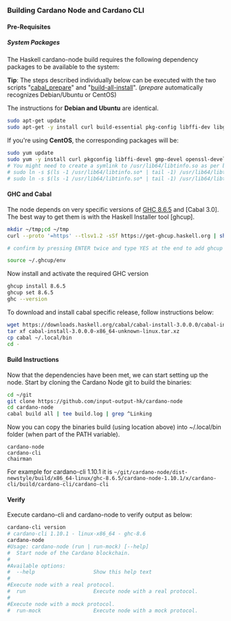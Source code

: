 ### Building Cardano Node and Cardano CLI

#### Pre-Requisites

##### System Packages

The Haskell cardano-node build requires the following dependency packages to be available to the system:

**Tip**: The steps described individually below can be executed with the two scripts "[cabal_prepare](https://github.com/cardano-community/guild-operators/blob/master/files/ptn0/scripts/cabal-prepare.sh)" and "[build-all-install](https://github.com/cardano-community/guild-operators/blob/master/files/ptn0/scripts/cabal-build-all-install.sh)". (_prepare_ automatically recognizes Debian/Ubuntu or CentOS)

The instructions for **Debian and Ubuntu** are identical.
``` bash
sudo apt-get update
sudo apt-get -y install curl build-essential pkg-config libffi-dev libgmp-dev libssl-dev libtinfo-dev libsystemd-dev zlib1g-dev tmux git
```

If you're using **CentOS**, the corresponding packages will be:
``` bash
sudo yum update
sudo yum -y install curl pkgconfig libffi-devel gmp-devel openssl-devel ncurses-libs systemd-devel zlib-devel tmux git
# You might need to create a symlink to /usr/lib64/libtinfo.so as per below if one does not already exist
# sudo ln -s $(ls -1 /usr/lib64/libtinfo.so* | tail -1) /usr/lib64/libtinfo.so
# sudo ln -s $(ls -1 /usr/lib64/libtinfo.so* | tail -1) /usr/lib64/libtinfo.so.5
```

#### GHC and Cabal

The node depends on very specific versions of [GHC 8.6.5](https://www.haskell.org/ghcup/) and [Cabal 3.0].
The best way to get them is with the Haskell Installer tool [ghcup].
``` bash
mkdir ~/tmp;cd ~/tmp
curl --proto '=https' --tlsv1.2 -sSf https://get-ghcup.haskell.org | sh

# confirm by pressing ENTER twice and type YES at the end to add ghcup to your PATH variable.

source ~/.ghcup/env
```

Now install and activate the required GHC version

``` bash
ghcup install 8.6.5
ghcup set 8.6.5
ghc --version
```

To download and install cabal specific release, follow instructions below:

``` bash
wget https://downloads.haskell.org/cabal/cabal-install-3.0.0.0/cabal-install-3.0.0.0-x86_64-unknown-linux.tar.xz
tar xf cabal-install-3.0.0.0-x86_64-unknown-linux.tar.xz
cp cabal ~/.local/bin
cd -
```

#### Build Instructions

Now that the dependencies have been met, we can start setting up the node.
Start by cloning the Cardano Node git to build the binaries:

``` bash
cd ~/git
git clone https://github.com/input-output-hk/cardano-node
cd cardano-node
cabal build all | tee build.log | grep ^Linking
```

Now you can copy the binaries build (using location above) into ~/.local/bin folder (when part of the PATH variable).

```
cardano-node
cardano-cli
chairman
```

For example for cardano-cli 1.10.1 it is `~/git/cardano-node/dist-newstyle/build/x86_64-linux/ghc-8.6.5/cardano-node-1.10.1/x/cardano-cli/build/cardano-cli/cardano-cli`

#### Verify

Execute cardano-cli and cardano-node to verify output as below:

```bash
cardano-cli version
# cardano-cli 1.10.1 - linux-x86_64 - ghc-8.6
cardano-node
#Usage: cardano-node (run | run-mock) [--help]
#  Start node of the Cardano blockchain.
#
#Available options:
#  --help                   Show this help text
#
#Execute node with a real protocol.
#  run                      Execute node with a real protocol.
#
#Execute node with a mock protocol.
#  run-mock                 Execute node with a mock protocol.

